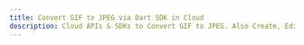 ---title: Convert GIF to JPEG via Dart SDK in Clouddescription: Cloud APIs & SDKs to Convert GIF to JPEG. Also Create, Edit & Render Microsoft Word & OpenOffice documents in the Cloud.---